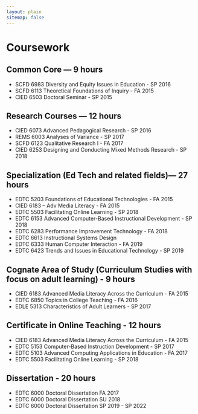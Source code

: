 ```yaml
---
layout: plain
sitemap: false
---
```

# Coursework

## Common Core — 9 hours
* SCFD 6983 Diversity and Equity Issues in Education - SP 2016
* SCFD 6113 Theoretical Foundations of Inquiry - FA 2015
* CIED 6503 Doctoral Seminar - SP 2015
## Research Courses — 12 hours
* CIED 6073 Advanced Pedagogical Research - SP 2016
* REMS 6003 Analyses of Variance - SP 2017
* SCFD 6123 Qualitative Research I - FA 2017
* CIED 6253 Designing and Conducting Mixed Methods Research - SP 2018
## Specialization (Ed Tech and related fields)— 27 hours 
* EDTC 5203 Foundations of Educational Technologies - FA 2015
* CIED 6183 – Adv Media Literacy - FA 2015
* EDTC 5503 Facilitating Online Learning - SP 2018
* EDTC 6153 Advanced Computer-Based Instructional Development - SP 2018
* EDTC 6283 Performance Improvement Technology - FA 2018
* EDTC 6613 Instructional Systems Design
* EDTC 6333 Human Computer Interaction - FA 2019
* EDTC 6423 Trends and Issues in Educational Technology - SP 2019
## Cognate Area of Study (Curriculum Studies with focus on adult learning) - 9 hours
* CIED 6183 Advanced Media Literacy Across the Curriculum - FA 2015
* EDTC 6850 Topics in College Teaching - FA 2016
* EDLE 5313 Characteristics of Adult Learners - SP 2017
## Certificate in Online Teaching - 12 hours
* CIED 6183 Advanced Media Literacy Across the Curriculum - FA 2015
* EDTC 5153 Computer-Based Instruction Development - SP 2017
* EDTC 5103 Advanced Computing Applications in Education - FA 2017
* EDTC 5503 Facilitating Online Learning - SP 2018
## Dissertation - 20 hours
* EDTC 6000 Doctoral Dissertation FA 2017
* EDTC 6000 Doctoral Dissertation SU 2018
* EDTC 6000 Doctoral Dissertation SP 2019 - SP 2022